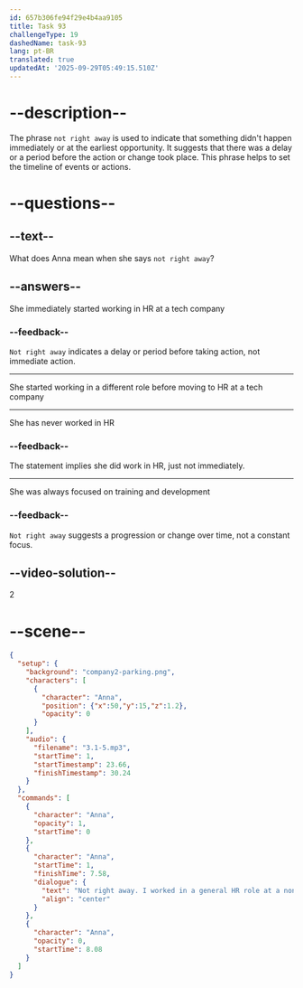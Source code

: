 ```yaml
---
id: 657b306fe94f29e4b4aa9105
title: Task 93
challengeType: 19
dashedName: task-93
lang: pt-BR
translated: true
updatedAt: '2025-09-29T05:49:15.510Z'
---
```


<!-- (Audio) Anna: Not right away. I worked in a general HR role at a non-tech company first, focusing on training and development. -->

# --description--

The phrase `not right away` is used to indicate that something didn't happen immediately or at the earliest opportunity. It suggests that there was a delay or a period before the action or change took place. This phrase helps to set the timeline of events or actions.

# --questions--

## --text--

What does Anna mean when she says `not right away`?

## --answers--

She immediately started working in HR at a tech company

### --feedback--

`Not right away` indicates a delay or period before taking action, not immediate action.

---

She started working in a different role before moving to HR at a tech company

---

She has never worked in HR

### --feedback--

The statement implies she did work in HR, just not immediately.

---

She was always focused on training and development

### --feedback--

`Not right away` suggests a progression or change over time, not a constant focus.

## --video-solution--

2

# --scene--

```json
{
  "setup": {
    "background": "company2-parking.png",
    "characters": [
      {
        "character": "Anna",
        "position": {"x":50,"y":15,"z":1.2},
        "opacity": 0
      }
    ],
    "audio": {
      "filename": "3.1-5.mp3",
      "startTime": 1,
      "startTimestamp": 23.66,
      "finishTimestamp": 30.24
    }
  },
  "commands": [
    {
      "character": "Anna",
      "opacity": 1,
      "startTime": 0
    },
    {
      "character": "Anna",
      "startTime": 1,
      "finishTime": 7.58,
      "dialogue": {
        "text": "Not right away. I worked in a general HR role at a non-tech company first, focusing on training and development.",
        "align": "center"
      }
    },
    {
      "character": "Anna",
      "opacity": 0,
      "startTime": 8.08
    }
  ]
}
```
